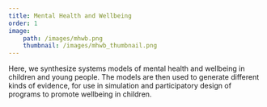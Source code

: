 ```yaml
---
title: Mental Health and Wellbeing
order: 1
image: 
    path: /images/mhwb.png
    thumbnail: /images/mhwb_thumbnail.png
---
```

Here, we synthesize systems models of mental health and wellbeing in children and young people. The models are then used to generate different kinds of evidence, for use in simulation and participatory design of programs to promote wellbeing in children. 

